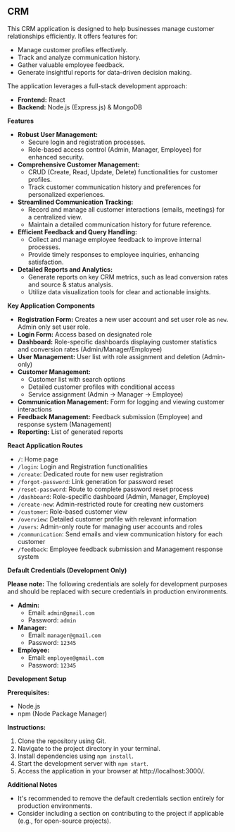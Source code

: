 ## CRM

This CRM application is designed to help businesses manage customer relationships efficiently. It offers features for:

- Manage customer profiles effectively.
- Track and analyze communication history.
- Gather valuable employee feedback.
- Generate insightful reports for data-driven decision making.

The application leverages a full-stack development approach:

- **Frontend:** React
- **Backend:** Node.js (Express.js) & MongoDB

**Features**

- **Robust User Management:**
    - Secure login and registration processes.
    - Role-based access control (Admin, Manager, Employee) for enhanced security.
- **Comprehensive Customer Management:**
    - CRUD (Create, Read, Update, Delete) functionalities for customer profiles.
    - Track customer communication history and preferences for personalized experiences.
- **Streamlined Communication Tracking:**
    - Record and manage all customer interactions (emails, meetings) for a centralized view.
    - Maintain a detailed communication history for future reference.
- **Efficient Feedback and Query Handling:**
    - Collect and manage employee feedback to improve internal processes.
    - Provide timely responses to employee inquiries, enhancing satisfaction.
- **Detailed Reports and Analytics:**
    - Generate reports on key CRM metrics, such as lead conversion rates and source & status analysis.
    - Utilize data visualization tools for clear and actionable insights.

**Key Application Components**

- **Registration Form:** Creates a new user account and set user role as `new`. Admin only set user role.
- **Login Form:** Access based on designated role
- **Dashboard:** Role-specific dashboards displaying customer statistics and conversion rates (Admin/Manager/Employee)
- **User Management:** User list with role assignment and deletion (Admin-only)
- **Customer Management:**
    - Customer list with search options
    - Detailed customer profiles with conditional access
    - Service assignment (Admin -> Manager -> Employee)
- **Communication Management:** Form for logging and viewing customer interactions
- **Feedback Management:** Feedback submission (Employee) and response system (Management)
- **Reporting:** List of generated reports

**React Application Routes**

- `/`: Home page
- `/login`: Login and Registration functionalities
- `/create`: Dedicated route for new user registration
- `/forgot-password`: Link generation for password reset
- `/reset-password`: Route to complete password reset process
- `/dashboard`: Role-specific dashboard (Admin, Manager, Employee)
- `/create-new`: Admin-restricted route for creating new customers
- `/customer`: Role-based customer view
- `/overview`: Detailed customer profile with relevant information
- `/users`: Admin-only route for managing user accounts and roles
- `/communication`: Send emails and view communication history for each customer
- `/feedback`: Employee feedback submission and Management response system

**Default Credentials (Development Only)**

**Please note:** The following credentials are solely for development purposes and should be replaced with secure credentials in production environments.

- **Admin:**
    - Email: `admin@gmail.com`
    - Password: `admin`
- **Manager:**
    - Email: `manager@gmail.com`
    - Password: `12345`
- **Employee:**
    - Email: `employee@gmail.com`
    - Password: `12345`

**Development Setup**

**Prerequisites:**

- Node.js
- npm (Node Package Manager)

**Instructions:**

1. Clone the repository using Git.
2. Navigate to the project directory in your terminal.
3. Install dependencies using `npm install`.
4. Start the development server with `npm start`.
5. Access the application in your browser at http://localhost:3000/.

**Additional Notes**

- It's recommended to remove the default credentials section entirely for production environments.
- Consider including a section on contributing to the project if applicable (e.g., for open-source projects).